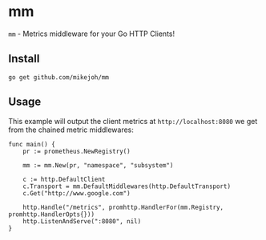 # mm

`mm` - Metrics middleware for your Go HTTP Clients!

## Install

`go get github.com/mikejoh/mm`

## Usage

This example will output the client metrics at `http://localhost:8080` we get from the chained metric middlewares:
```
func main() {
    pr := prometheus.NewRegistry()

    mm := mm.New(pr, "namespace", "subsystem")

    c := http.DefaultClient
    c.Transport = mm.DefaultMiddlewares(http.DefaultTransport)
    c.Get("http://www.google.com")

    http.Handle("/metrics", promhttp.HandlerFor(mm.Registry, promhttp.HandlerOpts{}))
    http.ListenAndServe(":8080", nil)
}
```
